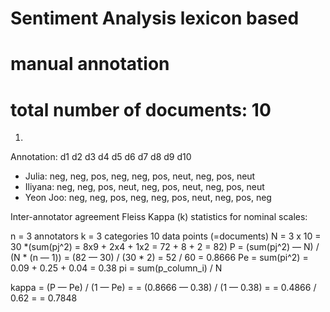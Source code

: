 # Sentiment Analysis lexicon based
# manual annotation
# total number of documents: 10

1)
Annotation:    d1    d2    d3   d4   d5    d6   d7     d8   d9     d10
- Julia:      neg, neg, pos, neg, neg, pos, neut, neg, pos, neut
- Iliyana:    neg, neg, pos, neut, neg, pos, neut, neg, pos, neut
- Yeon Joo:   neg, neg, pos, neg, neg, pos, neut, neg, pos, neg

Inter-annotator agreement
Fleiss Kappa (k) statistics for nominal scales:

n = 3 annotators
k = 3 categories
10 data points (=documents)
N = 3 x 10 = 30
*(sum(pj^2) = 8x9 + 2x4 + 1x2 = 72 + 8 + 2 = 82)
P = (sum(pj^2) — N) / (N * (n — 1)) = (82 — 30) / (30 * 2) = 52 / 60 = 0.8666
Pe = sum(pi^2) = 0.09 + 0.25 + 0.04 = 0.38
pi = sum(p_column_i) / N

kappa = (P — Pe) / (1 — Pe) =
= (0.8666 — 0.38) / (1 — 0.38) =
= 0.4866 / 0.62 =
= 0.7848
